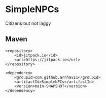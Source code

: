 # SimpleNPCs
Citizens but not laggy

## Maven
```
<repository>
    <id>jitpack.io</id>
    <url>https://jitpack.io</url>
</repository>

<dependency>
    <groupId>com.github.arnhav11</groupId>
    <artifactId>SimpleNPCs</artifactId>
    <version>main-SNAPSHOT</version>
</dependency>
```
